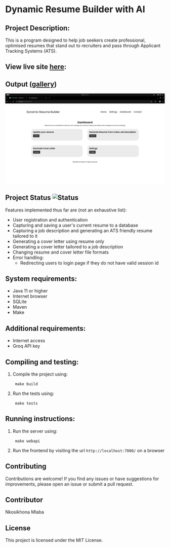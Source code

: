 # Dynamic Resume Builder with AI

## Project Description:
This is a program designed to help job seekers create professional, optimised resumes that stand out to recruiters and pass through Applicant Tracking Systems (ATS).

## View live site [here](https://dynamic-resume-builder-with-ai.onrender.com/):

## Output ([gallery](program-output/Gallery.md))
![Demo](program-output/4.png)

## Project Status ![Status](https://img.shields.io/badge/status-completed-brightgreen)

Features implemented thus far are (not an exhaustive list):
- User registration and authentication
- Capturing and saving a user's current resume to a database
- Capturing a job description and generating an ATS friendly resume tailored to it
- Generating a cover letter using resume only
- Generating a cover letter tailored to a job description
- Changing resume and cover letter file formats
- Error handling:
    - Redirecting users to login page if they do not have valid session id

## System requirements:
- Java 11 or higher
- Internet browser
- SQLite
- Maven
- Make

## Additional requirements:
- Internet access
- Groq API key

## Compiling and testing:
1. Compile the project using: 
        
        make build
3. Run the tests using:
        
        make tests

## Running instructions:
1. Run the server using:
        
        make webapi
2. Run the frontend by visiting the url `http://localhost:7000/` on a browser

## Contributing

Contributions are welcome! If you find any issues or have suggestions for improvements, please open an issue or submit a pull request.

## Contributor

Nkosikhona Mlaba

## License

This project is licensed under the MIT License.
